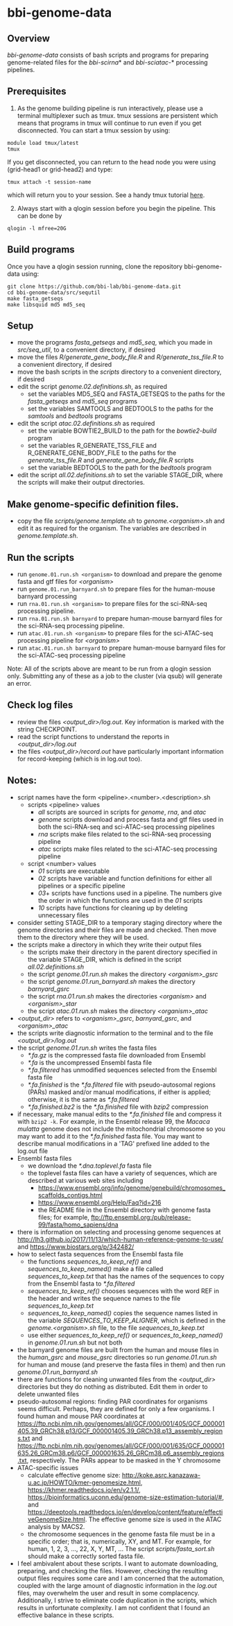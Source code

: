 # bbi-genome-data

## Overview

*bbi-genome-data* consists of bash scripts and programs for preparing genome-related files for the *bbi-scirna*\* and *bbi-sciatac-*\* processing pipelines.

## Prerequisites
1. As the genome building pipeline is run interactively, please use a terminal multiplexer such as tmux. tmux sessions are persistent which means that programs in tmux will continue to run even if you get disconnected. You can start a tmux session by using:
```
module load tmux/latest
tmux
```
If you get disconnected, you can return to the head node you were using (grid-head1 or grid-head2) and type:
```
tmux attach -t session-name
```
which will return you to your session. See a handy tmux tutorial [here](https://www.hostinger.com/tutorials/tmux-beginners-guide-and-cheat-sheet/).

2. Always start with a qlogin session before you begin the pipeline. This can be done by
```
qlogin -l mfree=20G
```

## Build programs
Once you have a qlogin session running, clone the repository bbi-genome-data using:

  ```
  git clone https://github.com/bbi-lab/bbi-genome-data.git
  cd bbi-genome-data/src/sequtil
  make fasta_getseqs
  make libsquid md5 md5_seq
  ```

## Setup

  *  move the programs *fasta_getseqs* and *md5_seq*, which you made in *src/seq_util*, to a convenient directory, if desired
  *  move the files *R/generate_gene_body_file.R* and *R/generate_tss_file.R* to a convenient directory, if desired
  *  move the bash scripts in the *scripts* directory to a convenient directory, if desired
  *  edit the script *genome.02.definitions.sh*, as required
      *  set the variables MD5_SEQ and FASTA_GETSEQS to the paths for the *fasta_getseqs* and *md5_seq* programs
      *  set the variables SAMTOOLS and BEDTOOLS to the paths for the *samtools* and *bedtools* programs
  *  edit the script *atac.02.definitions.sh* as required
      *  set the variable BOWTIE2_BUILD to the path for the *bowtie2-build* program
      *  set the variables R_GENERATE_TSS_FILE and R_GENERATE_GENE_BODY_FILE to the paths for the *generate_tss_file.R* and *generate_gene_body_file.R* scripts
      *  set the variable BEDTOOLS to the path for the *bedtools* program
  *  edit the script *all.02.definitions.sh* to set the variable STAGE_DIR, where the scripts will make their output directories.


## Make genome-specific definition files.

  *  copy the file *scripts/genome.template.sh* to *genome.&lt;organism&gt;.sh* and edit it as required for the organism. The variables are described in *genome.template.sh*.

## Run the scripts
  *  run `genome.01.run.sh <organism>` to download and prepare the genome fasta and gtf files for *&lt;organism&gt;*
  *  run `genome.01.run_barnyard.sh` to prepare files for the human-mouse barnyard processing
  *  run `rna.01.run.sh <organism>` to prepare files for the sci-RNA-seq processing pipeline.
  *  run `rna.01.run.sh barnyard` to prepare human-mouse barnyard files for the sci-RNA-seq processing pipeline.
  *  run `atac.01.run.sh <organism>` to prepare files for the sci-ATAC-seq processing pipeline for *&lt;organism&gt;*
  *  run `atac.01.run.sh barnyard` to prepare human-mouse barnyard files for the sci-ATAC-seq processing pipeline

Note: All of the scripts above are meant to be run from a qlogin session only. Submitting any of these as a job to the cluster (via qsub) will generate an error.

## Check log files

  *  review the files *&lt;output_dir&gt;/log.out*. Key information is marked with the string CHECKPOINT.
  *  read the script functions to understand the reports in *&lt;output_dir&gt;/log.out*
  *  the files *&lt;output_dir&gt;/record.out* have particularly important information for record-keeping (which is in log.out too).

## Notes:
  *  script names have the form &lt;pipeline&gt;.&lt;number&gt;.&lt;description&gt;.sh
      *  scripts &lt;pipeline&gt; values
          * *all*  scripts are sourced in scripts for *genome*, *rna*, and *atac*
          * *genome* scripts download and process fasta and gtf files used in both the sci-RNA-seq and sci-ATAC-seq processing pipelines
          * *rna* scripts make files related to the sci-RNA-seq processing pipeline
          * *atac* scripts make files related to the sci-ATAC-seq processing pipeline
      *  script &lt;number&gt; values
          *  *01*  scripts are executable
          *  *02*  scripts have variable and function definitions for either all pipelines or a specific pipeline
          *  *03*+ scripts have functions used in a pipeline. The numbers give the order in which the functions are used in the *01* scripts
          *  *10*  scripts have functions for cleaning up by deleting unnecessary files
  *  consider setting STAGE_DIR to a temporary staging directory where the genome directories and their files are made and checked. Then move them to the directory where they will be used.
  *  the scripts make a directory in which they write their output files
      *  the scripts make their directory in the parent directory specified in the variable STAGE_DIR, which is defined in the script *all.02.definitions.sh*
      *  the script *genome.01.run.sh* makes the directory *&lt;organism&gt;_gsrc*
      *  the script *genome.01.run_barnyard.sh* makes the directory *barnyard_gsrc*
      *  the script *rna.01.run.sh* makes the directories *&lt;organism&gt;* and  *&lt;organism&gt;_star*
      *  the script *atac.01.run.sh* makes the directory *&lt;organism&gt;_atac*
  *  *&lt;output_dir&gt;* refers to *&lt;organism&gt;_gsrc*, *barnyard_gsrc*, and *&lt;organism&gt;_atac*
  *  the scripts write diagnostic information to the terminal and to the file *&lt;output_dir&gt;/log.out*
  *  the script *genome.01.run.sh* writes the fasta files
      *  _*.fa.gz_  is the compressed fasta file downloaded from Ensembl
      *  _*.fa_  is the uncompressed Ensembl fasta file
      *  _*.fa.filtered_  has unmodified sequences selected from the Ensembl fasta file
      *  _*.fa.finished_  is the _*.fa.filtered_  file with pseudo-autosomal regions (PARs) masked and/or manual modifications, if either is applied; otherwise, it is the same as _*.fa.filtered_
      *  _*.fa.finished.bz2_  is the _*.fa.finished_  file with *bzip2* compression
  *  if necessary, make manual edits to the _*.fa.finished_  file and compress it with `bzip2 -k`.  For example, in the Ensembl release 99, the *Macaca mulatta* genome does not include the mitochondrial chromosome so you may want to add it to the _*.fa.finished_  fasta file. You may want to describe manual modifications in a 'TAG' prefixed line added to the log.out file
  *  Ensembl fasta files
      *  we download the _*.dna.toplevel.fa_  fasta file
      *  the toplevel fasta files can have a variety of sequences, which are described at various web sites including
          *  <https://www.ensembl.org/info/genome/genebuild/chromosomes_scaffolds_contigs.html>
          *  <https://www.ensembl.org/Help/Faq?id=216>
          *  the README file in the Ensembl directory with genome fasta files; for example, <ftp://ftp.ensembl.org:/pub/release-99/fasta/homo_sapiens/dna>
  *  there is information on selecting and processing genome sequences at <http://lh3.github.io/2017/11/13/which-human-reference-genome-to-use/> and <https://www.biostars.org/p/342482/>
  *  how to select fasta sequences from the Ensembl fasta file
      *  the functions *sequences_to_keep_ref()* and *sequences_to_keep_named()* make a file called *sequences_to_keep.txt* that has the names of the sequences to copy from the Ensembl fasta to  _*.fa.filtered_
      *  *sequences_to_keep_ref()* chooses sequences with the word REF in the header and writes the sequence names to the file *sequences_to_keep.txt*
      *  *sequences_to_keep_named()* copies the sequence names listed in the variable *SEQUENCES_TO_KEEP_ALIGNER*, which is defined in the *genome.&lt;organism&gt;.sh* file, to the file *sequences_to_keep.txt*
      *  use either *sequences_to_keep_ref()* or *sequences_to_keep_named()* in *genome.01.run.sh* but not both
  *  the barnyard genome files are built from the human and mouse files in the *human_gsrc* and *mouse_gsrc* directories so run *genome.01.run.sh* for human and mouse (and preserve the fasta files in them) and then run *genome.01.run_barnyard.sh*
  *  there are functions for cleaning unwanted files from the *&lt;output_dir&gt;* directories but they do nothing as distributed. Edit them in order to delete unwanted files
  *  pseudo-autosomal regions: finding PAR coordinates for organisms seems difficult. Perhaps, they are defined for only a few organisms. I found human and mouse PAR coordinates at <https://ftp.ncbi.nlm.nih.gov/genomes/all/GCF/000/001/405/GCF_000001405.39_GRCh38.p13/GCF_000001405.39_GRCh38.p13_assembly_regions.txt> and <https://ftp.ncbi.nlm.nih.gov/genomes/all/GCF/000/001/635/GCF_000001635.26_GRCm38.p6/GCF_000001635.26_GRCm38.p6_assembly_regions.txt>, respectively. The PARs appear to be masked in the Y chromosome
  *  ATAC-specific issues
      *  calculate effective genome size: http://koke.asrc.kanazawa-u.ac.jp/HOWTO/kmer-genomesize.html, https://khmer.readthedocs.io/en/v2.1.1/, https://bioinformatics.uconn.edu/genome-size-estimation-tutorial/#, and  https://deeptools.readthedocs.io/en/develop/content/feature/effectiveGenomeSize.html. The effective genome size is used in the ATAC analysis by MACS2.
      *  the chromosome sequences in the genome fasta file must be in a specific order; that is, numerically, XY, and MT. For example, for human, 1, 2, 3, ..., 22, X, Y, MT, ... The script *scripts/fasta_sort.sh* should make a correctly sorted fasta file.
  *  I feel ambivalent about these scripts. I want to automate downloading, preparing, and checking the files. However, checking the resulting output files requires some care and I am concerned that the automation, coupled with the large amount of diagnostic information in the *log.out* files, may overwhelm the user and result in some complacency. Additionally, I strive to eliminate code duplication in the scripts, which results in unfortunate complexity. I am not confident that I found an effective balance in these scripts.
